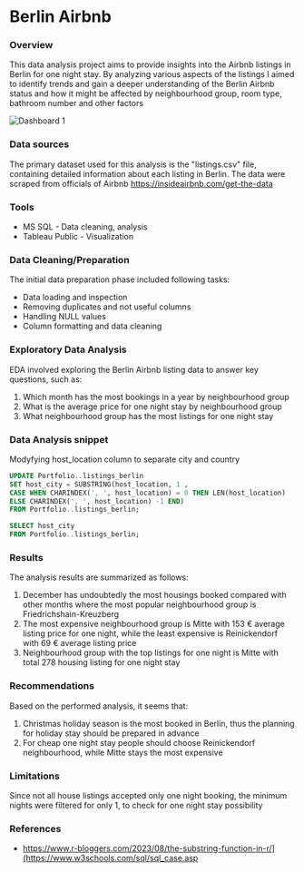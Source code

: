 # Berlin Airbnb

### Overview

This data analysis project aims to provide insights into the Airbnb listings in Berlin for one night stay. By analyzing various aspects of the listings I aimed to identify trends and gain a deeper understanding of the Berlin Airbnb status and how it might be affected by neighbourhood group, room type, bathroom number and other factors

![Dashboard 1](https://github.com/szubaviciute/Berlin-Airbnb/assets/159541216/e6612464-9a6b-4a41-b8e4-1b5fc2cf1ffd)

### Data sources

The primary dataset used for this analysis is the "listings.csv" file, containing detailed information about each listing in Berlin. The data were scraped from officials of Airbnb https://insideairbnb.com/get-the-data

### Tools

- MS SQL - Data cleaning, analysis 
- Tableau Public - Visualization

### Data Cleaning/Preparation

The initial data preparation phase included following tasks:

- Data loading and inspection
- Removing duplicates and not useful columns
- Handling NULL values
- Column formatting and data cleaning

### Exploratory Data Analysis

EDA involved exploring the Berlin Airbnb listing data to answer key questions, such as:

1. Which month has the most bookings in a year by neighbourhood group 
2. What is the average price for one night stay by neighbourhood group
3. What neighbourhood group has the most listings for one night stay

### Data Analysis snippet

Modyfying host_location column to separate city and country

``` sql
UPDATE Portfolio..listings_berlin
SET host_city = SUBSTRING(host_location, 1 ,
CASE WHEN CHARINDEX(', ', host_location) = 0 THEN LEN(host_location) 
ELSE CHARINDEX(', ', host_location) -1 END) 
FROM Portfolio..listings_berlin;

SELECT host_city
FROM Portfolio..listings_berlin;
```

### Results

The analysis results are summarized as follows:
1. December has undoubtedly the most housings booked compared with other months where the most popular neighbourhood group is Friedrichshain-Kreuzberg
2. The most expensive neighbourhood group is Mitte with 153 € average listing price for one night, while the least expensive is Reinickendorf with 69 € average listing price
3. Neighbourhood group with the top listings for one night is Mitte with total 278 housing listing for one night stay

### Recommendations

Based on the performed analysis, it seems that:

1. Christmas holiday season is the most booked in Berlin, thus the planning for holiday stay should be prepared in advance
2. For cheap one night stay people should choose Reinickendorf neighbourhood, while Mitte stays the most expensive

### Limitations

Since not all house listings accepted only one night booking, the minimum nights were filtered for only 1, to check for one night stay possibility

### References

- https://www.r-bloggers.com/2023/08/the-substring-function-in-r/](https://www.w3schools.com/sql/sql_case.asp
